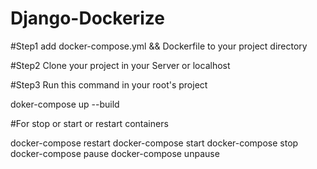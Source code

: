 # Django-Dockerize

#Step1
 add docker-compose.yml && Dockerfile to your project directory

#Step2
Clone your project in your Server or localhost

#Step3
Run this command in your root's project

doker-compose up --build


#For stop or start or restart containers

docker-compose restart
docker-compose start
docker-compose stop
docker-compose pause
docker-compose unpause
